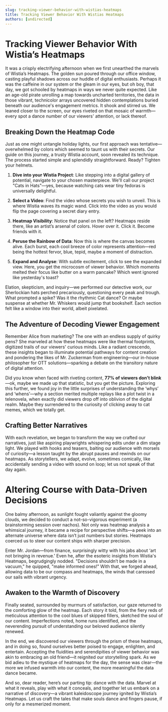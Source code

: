 ```yaml
---
slug: tracking-viewer-behavior-with-wistias-heatmaps
title: Tracking Viewer Behavior With Wistias Heatmaps
authors: [undirected]
---
```



# Tracking Viewer Behavior With Wistia’s Heatmaps

It was a crisply electrifying afternoon when we first unearthed the marvels of Wistia’s Heatmaps. The golden sun poured through our office window, casting playful shadows across our huddle of digital enthusiasts. Perhaps it was the caffeine in our system or the gleam in our eyes, but oh boy, that day, we got schooled by heatmaps in ways we never quite expected. Like an age-old pirate unrolling a map towards uncharted territories, the data in those vibrant, technicolor arrays uncovered hidden contemplations buried beneath our audience's engagement metrics. It shook and stirred us. We leaned closer to the screen, our eyes riveted on that mosaic of warmth—every spot a dance number of our viewers' attention, or lack thereof.

## Breaking Down the Heatmap Code

Just as one might untangle holiday lights, our first approach was tentative—overwhelmed by colors which seemed to taunt us with their secrets. Our guide on this journey, a trusty Wistia account, soon revealed its technique. The process started simple and splendidly straightforward. Ready? Tighten your helmets.

1. **Dive into your Wistia Project**: Like stepping into a digital gallery of potential, navigate to your chosen masterpiece. We'll call our project "Cats in Hats"—yes, because watching cats wear tiny fedoras is universally delightful.

2. **Select a Video**: Find the video whose secrets you wish to unveil. This is where Wistia waves its magic wand. Click into the video as you would flip the page covering a secret diary entry.

3. **Heatmap Visibility**: Notice that panel on the left? Heatmaps reside there, like an artist’s arsenal of colors. Hover over it. Click it. Become friends with it.

4. **Peruse the Rainbow of Data**: Now this is where the canvas becomes alive. Each burst, each cool breeze of color represents attention—red being the hottest fervor, blue, tepid, maybe a moment of distraction.

5. **Expand and Analyse**: With subtle excitement, click to see the expanded view. Here, you get the microcosm of viewer behavior. Which moments melted their focus like butter on a warm pancake? Which went ignored like yesterday's toast?

Elation, skepticism, and inquiry—we performed our detective work, our Sherlockian hats perched precariously, questioning every peak and trough. What prompted a spike? Was it the rhythmic Cat dance? Or maybe suspense at whether Mr. Whiskers would jump that bookshelf. Each section felt like a window into their world, albeit pixelated.

## The Adventure of Decoding Viewer Engagement

Remember Alice from marketing? The one with an endless supply of quirky pens? She marveled at how these heatmaps were like thermal footprints, digitized trails of our viewers' curious minds. Like a radiant crescendo, these insights began to illuminate potential pathways for content creation and pondering the likes of Mr. Zuckerman from engineering—our in-house philosopher for OTT solutions—sparking a debate on the transitory nature of digital attention.

Did you know when faced with riveting content, **77% of viewers don’t blink**—ok, maybe we made up that statistic, but you get the picture. Exploring this further, we found joy in the little surprises of understanding the ‘whys’ and ‘whens’—why a section merited multiple replays like a plot twist in a telenovela, when exactly did viewers drop off into oblivion of the digital realm. Maybe they surrendered to the curiosity of clicking away to cat memes, which we totally get.

## Crafting Better Narratives

With each revelation, we began to transform the way we crafted our narratives, just like aspiring playwrights whispering edits under a dim stage light. We played with hooks and teasers, baiting our audience with morsels of curiosity—a lesson taught by the abrupt pauses and rewinds on our heatmaps. As storytellers, we adapt, evolve, sometimes comically, like accidentally sending a video with sound on loop; let us not speak of that day again. 

# Altering Course with Data-Driven Decisions

One balmy afternoon, as sunlight fought valiantly against the gloomy clouds, we decided to conduct a not-so-vigorous experiment (a brainstorming session over nachos). Not only was heatmap analysis a whimsical journey, it became a recipe for perspective shifts—a peek into an alternate universe where data isn’t just numbers but stories. Heatmaps coerced us to steer our content ships with sharper precision.

Enter Mr. Jordan—from finance, surprisingly witty with his jabs about ‘art not bringing in revenue.' Even he, after the esoteric insights from Wistia's Heatmaps, begrudgingly nodded. "Decisions shouldn’t be made in a vacuum," he quipped, "make informed ones!" With that, we forged ahead, allowing data to be our compass and heatmaps, the winds that caressed our sails with vibrant urgency.

## Awaken to the Warmth of Discovery

Finally seated, surrounded by murmurs of satisfaction, our gaze returned to the comforting glow of the heatmap. Each story it told, from the fiery reds of meticulous attention to the cool blues of skipped fillers, sketched the soul of our content. Imperfections noted, home runs identified, and the neverending pursuit of understanding our beloved audience silently renewed. 

In the end, we discovered our viewers through the prism of these heatmaps, and in doing so, found ourselves better poised to engage, enlighten, and entertain. Accepting the fluidities and serendipities of viewer behavior was akin to embracing an old friend—it reignited our storytelling spark. As we bid adieu to the mystique of heatmaps for the day, the sense was clear—the more we infused warmth into our content, the more meaningful the data dance became.

And so, dear reader, here’s our parting tip: dance with the data. Marvel at what it reveals, play with what it conceals, and together let us embark on a narrative of discovery—a vibrant kaleidoscope journey ignited by Wistia’s Heatmaps. Let us craft the tales that make souls dance and fingers pause, if only for a mesmerized moment.